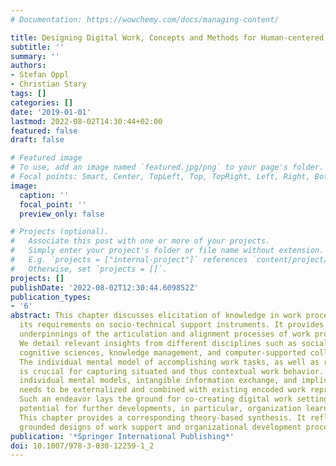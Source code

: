 ```yaml
---
# Documentation: https://wowchemy.com/docs/managing-content/

title: Designing Digital Work, Concepts and Methods for Human-centered Digitization
subtitle: ''
summary: ''
authors:
- Stefan Oppl
- Christian Stary
tags: []
categories: []
date: '2019-01-01'
lastmod: 2022-08-02T14:30:44+02:00
featured: false
draft: false

# Featured image
# To use, add an image named `featured.jpg/png` to your page's folder.
# Focal points: Smart, Center, TopLeft, Top, TopRight, Left, Right, BottomLeft, Bottom, BottomRight.
image:
  caption: ''
  focal_point: ''
  preview_only: false

# Projects (optional).
#   Associate this post with one or more of your projects.
#   Simply enter your project's folder or file name without extension.
#   E.g. `projects = ["internal-project"]` references `content/project/deep-learning/index.md`.
#   Otherwise, set `projects = []`.
projects: []
publishDate: '2022-08-02T12:30:44.609852Z'
publication_types:
- '6'
abstract: This chapter discusses elicitation of knowledge in work process design and
  its requirements on socio-technical support instruments. It provides the conceptual
  underpinnings of the articulation and alignment processes of work process elicitation.
  We detail relevant insights from different disciplines such as social psychology,
  cognitive sciences, knowledge management, and computer-supported collaborative work.
  The individual mental model of accomplishing work tasks, as well as role awareness,
  is crucial for capturing situated and thus contextual work behavior. For aligning
  individual mental models, intangible information exchange, and implicit work knowledge
  needs to be externalized and combined with existing encoded work representations.
  Such an endeavor lays the ground for co-creating digital work settings and meta-cognitive
  potential for further developments, in particular, organization learning steps.
  This chapter provides a corresponding theory-based synthesis. It reflects on methodologically
  grounded designs of work support and organizational development processes.
publication: '*Springer International Publishing*'
doi: 10.1007/978-3-030-12259-1_2
---
```

